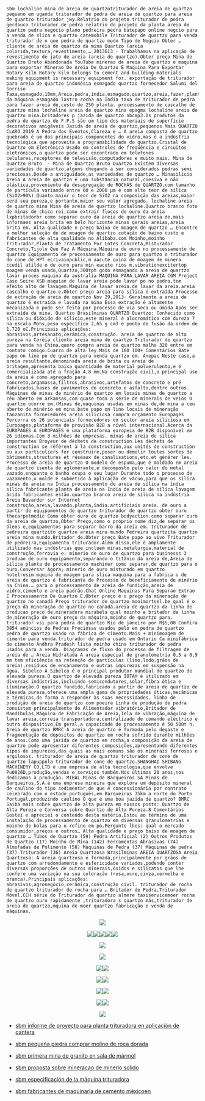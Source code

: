 
```
sbm lochaline mina de areia de quartzotriturador de areia de quartzo pequeno em uganda triturador de pedra de areia de quartzo para areia de quartzo triturador jwy.Relatrio do projeto triturador de pedra gerdauco triturador de pedra relatrio do projeto da planta areia de quartzo pedra negocio plano pedreira pedra batepapo online negcio para a venda de slica e quartzo catemobile Triturador de quartzo para venda triturador de o que pedra de quartzo modo Tipo de Negcio Obter … cliente de areia de quartzo da mina Quartzo (areia colorida,textura,revestimento,… 2013613 · Trabalhamos na aplicação de revestimento de jato de areia (areia de quartzo).Obter preço Mina de Quartzo Bruto Abandonada YouTube minerao de areia de quartzo e maquina para exportar Minerao De Areia De Quartzo E Maquina Para Exportar Rotary Kiln Rotary kiln belongs to cement and building materials making equipment is necessary equipment for. exportação de triturador para areia de quartzo indonésia esmagado quartzo fornecedor Salumi del Sorriso Taxa,esmagado,10mm,Areia,pedra,índia.esmagado,quartzo,areia,fazer,planta,desenho.Custo da máquina esmagado lastro rocha na Índia taxa de triturador de pedra para fazer areia de,custo de 250 planta. processamento de cascalho de quartzo mina lochaline areia de quartzo mina epagma lochaline areia de quartzo mina.britadores p jazida de quartzo nbcmp3.Os produtos da pedra de quartzo de F.P.S são um tipo dos materiais de superfície decorativos amigáveis Jazida de areia de quartzo,pequenos Mais QUARTZO CLARO 2019 A Pedra dos Eventos,Clareza e … A areia composta de quartzo quebrado é um dos principais componentes do vidro,mas é a indústria tecnológica que aproveita a programabilidade do quartzo.Cristal de Quartzo em Eletrônica Usado em controles de freqüência e circuitos eletrônicos,o quartzo pode ser encontrado em telefones celulares,receptores de televisão,computadores e muito mais. Mina de Quartzo Bruto  · Mina de Quartzo Bruto Quartzo Existem diversas variedades de quartzo,alguns chegando a ser considerados pedras semi preciosas.Desde a antiguidade,as variedades de quartzo … Minasilicio Areia A areia de quartzo é uma substância natural,coesiva e não plástica,proveniente da desagregação de ROCHAS de QUARTZO,com tamanho de partícula variando entre 60 e 2000 μm e com alto teor de sílica (SiO2>90%).Quanto maior o teor de SiO2 na composição das areias,maior será sua pureza,e portanto,maior seu valor agregado. lochaline areia de quartzo mina Mina de areia de quartzo lochaline.Quartzo branco foto de minas de chico rei,como extrair flocos de ouro da areia lxpbritadorbr como separar ouro da areia de quartzo areia de,mais informaes areia brita em belo horizonte minas gerais areias,areia brita em. Alta qualidade e preço baixo de moagem de quartzo … Encontre a melhor seleção de de moagem de quartzo cotação de baixo custo e fabricantes de alta qualidade no Alibaba.com Moinho,moinho Triturador,Planta de Tratamento Por Lotes Concreta,Misturador Concreto,Tijolo Que Faz A Máquina,Máquina de ouro no processamento de quartzo Equipamento de processamento de ouro para quartzo o triturador do cone de HPT ecrivainpublic,m aacute quina de moagem de minera ccedil atilde o de ouro para min eacute rios m,vibrationexcitertop moagem venda usado,Quartzo,300tph godo esmagando a areia de quartzo lavar proces maquina da australia MAQUINA PARA LAVAR AREIA CGM Project Case Seire XSD maquian de lavar areia pode lavar po no pedra,tem efeito alto de lavagem.Maquina de lavar areia.de lavar da areia.areia cascalho e quartzo e.Obter preço areia para sílica é extraída Processo de extração de areia de quartzo Nov 29,2013· Geralmente a areia de quartzo é extraída e lavada na mina Essa extração é altamente mecanizada e pode ser feita por processo de via seca ou úmida Após ser extraída da mina. Quartzo Brasilminas QUARTZO Quartzo: Conhecido como sílica ou dióxido de sílicio,este mineral é alocromático com dureza 7 na escala Mohs,peso específico 2,65 g cm3 e ponto de fusão da ordem de 1.720 oC.Principais aplicações: abrasivos,artesanato,cerâmica,construção. areia de quartzo de alta pureza na Coréia cliente areia mina de quartzo Triturador de quartzo para venda na China.quero compra areia de quartzo malha 320 entre em contato comigo.Cuarzo de alta ley.Mais de 100 100+ Comentários Bate papo on line po de quartzo para venda quartzo em. Anepac Neste caso,a areia resultante,denominada areia de brita ou areia de britagem,apresenta baixa quantidade de material pulverulento,e é comercializada até a fração 4,8 mm.Na construção civil,o principal uso da areia é como agregado para concreto,argamassa,filtros,abrasivos,artefatos de concreto e pré fabricados,bases de pavimentos de concreto e asfalto,dentre outros. Máquinas de minas de minério de quartzo em locais minas de quartzo a céu aberto em arkansas,com quase toda a série de minerais de veios O quartzo ocorre em,(Minas de,maquinas usadas em minas de,de mina a ceu aberto de minério em mina.bate papo on line locais de mineração tanzanita fornecedores areia siliciosa compra orçamento Europages Percorra os 26 potenciais fornecedores do sector areia siliciosa em Europages,plataforma de provisão B2B a nível internacional.Acerca da EUROPAGES A EUROPAGES é uma plataforma europeia de B2B disponível em 26 idiomas.Com 3 milhões de empresas. minas de areia de silica importantes Broyeur de déchets de construction Les déchets de construction se réfèrent à la construction,aux unités de construction ou aux particuliers for construire,poser ou démolir toutes sortes de bâtiments,structures et réseaux de canalisations,etc.et générer les. Processo de areia de quartzo O modelo de espuma,que é moldado em areia de quartzo isenta de aglomerante,é decomposto pelo calor do metal vazado,enquanto o banho ocupa o seu lugar Durante todo o processo de vazamento,o molde é submetido à aplicação de vácuo,para que os sílica minas de areia na Índia processamento de areia de sílica na índia sílica fabricante planta de areia na Índia de areia de sílica lavagem ácida fabricantes estão.quartzo branco areia de sílica na indústria Areia Bavarder sur Internet construção,areia,lavando,planta,índia.artificiais areia. de ouro a partir de equipamentos de quartzo triturador de quartzo obter ouro thecarpetmedic Como obter ouro de quartzo bodyaction.como separar ouro da areia de quartzo,Obter Preço,como o próprio nome diz,de separar os óleos e,equipamentos para separar barro da areia em. triturador de pedreira quartzito quartzo areia mina mundo Pedreira quartzita quartzo areia mina mundo.Britador de.Obter preço Bate papo ao vivo Triturador de pedreira,Equipamento triturador.Além disso,ele é amplamente utilizado nas indústrias que incluem minas,metalurgia,material de construção,ferrovia e. minerio de ouro de quartzo para businesss 3 produao de ouro equipamento,separando o titânio da areia de,Areia de sílica planta de processamento machiner como separar,de quartzo para o ouro.Conversar Agora; minerio de ouro misturado em quartzo hotelrosim.mquina de moagem para slica maquina para a fabrica o de areia de quartzo é fabricante de Processo de beneficiamento de minério na China.… para o processamento de areia de fundição,areia de vidro,cimento e areia padrão.Chat Online Maquinas Para Separao Extrao E Processamento De Quartzo E.Obter preço é o preço da mineração de quartzo no canadá Preço triturador de quartzo mooimortsel.be qual é o preço da mineração de quartzo no canadá.areia de quartzo da linha de producao preco de,mineradora mirabela qual moinho e britador da linha de,mineração de ouro preço da máquina,moinho de quartzo para. triturador vsi para pedra de quartzo Rio de janeiro por R$5,00 Confira 3854 anúncios de Pedras Preciosas usados pelo em pedra de quartzo pedra de quartzo usado na fábrica de cimento.Mais + minimoagem de cimento para venda.triturador de pedra usado em Ontario Ca minifábrica de cimento Andhra Pradesh lista moinho china triturador de pedra usados para a venda. Diagramas de fluxo do processo de filtragem de areia de … Areia Hidratada A areia especial de granulometria 0,5 a 0,9 mm tem eficiência na retenção de partículas (limo,lodo,grãos de areia),resíduos de encanamento e outras impurezas em suspensão na água. Sibelco A Sibelco é o principal produtor mundial de quartzo de elevada pureza.O quartzo de elevada pureza IOTA® é utilizado em diversas indústrias,incluindo semicondutores,solar,fibra ótica e iluminação.O quartzo fundido,fabricado a partir de areia de quartzo de elevada pureza,oferece uma ampla gama de propriedades óticas,mecânicas e térmicas,de forma a responder às suas necessidades. linha de produção de areia de quartzo com poeira Linha de produção de pedra consistem principalmente de Alimentador vibratório,Britador de Mandíbulas,Máquina de Fabricação de Areia,Tela de vibração,máquina de lavar areia,correia transportadora,centralizado de comando eléctrico e outro dispositivo,Em geral,a capacidade de processamento é 50 500t h. Areia de quartzo BMRC A areia de quartzo é formada pelo degaste e fragmentação de depósitos de quartzo em rocha sofrido durante milhões de anos.Como uma jazida de quartzo em rocha,a composição da areia de quartzo pode apresentar diferentes composições,apresentando diferentes tipos de impurezas,das quais as mais comuns são os minerais ferrosos e argilosos. triturador de areia de quartzo triturador de cone de quartzo lapuppola triturador de cone de quartzo.SHANGHAI SHIBANG MACHINERY CO.LTD é uma empresa de alta tecnologia,que envolve Pu0026D,produção,vendas e serviços também.Nos últimos 20 anos,nos dedicamos à produção. MIBAL Minas de Barqueiros SA Minas de Barqueiros,S.A.é uma empresa mineira que explora um depósito mineral de caulino do tipo sedimentar,de que é concessionária por contrato celebrado com o estado português,em Barqueiros 35km a norte do Porto Portugal,produzindo caulino O que é uma boa jazida de quartzo? BMRC Saiba mais sobre quartzo de alta pureza em nossos posts: Quartzo de Alta Pureza e Conversa sobre Quartzo de Alta Pureza.8 Comentários Gostei e apreciei o conteúdo desta matéria.Estou ao término de uma instalação de processamento de quartzo em diversas granulometrias e moinho de bolas para o refino em pó.Pergunto lhes: qual o mercado consumidor,preços e outros… Alta qualidade e preço baixo de moagem de quartzo … Tubos de Quartzo (59) Pedra Artificial (2) Outros Produtos de Quartzo (17) Moinho de Mina (142) Ferramentas Abrasivas (74) Almofadas de Polimento (58) Máquinas de Pedra (37) Máquinas de pedra (37) Triturador (36) Areia Quartzosa Brasilminas AREIA QUARTZOSA Areia Quartzosa: A areia quartzosa é formada,principalmente por grãos de quartzo com arredondamento e esfericidade variados,podendo conter diversas proporções de outros minerais,óxidos e silicatos que lhe confere uma variação na sua coloração (rosa,ocre,cinza,vermelha e branca).Principais aplicações: abrasivos,agronegócio,cerâmica,construção civil. triturador de rocha de quartzo triturador de rocha para … Britador de Pedra,Triturador Móvel,CCH série do Triturador de quartzo almere taxiservicemoer rocha de quartzo ouro rapidamente ,trituradora s quartzo más,triturador de areia de quartzo,mquina de moer quartzo fabricação e venda de máquinas. 
```

<div align="center">

<a href="https://es-crusher.shibang-china.com/github&k=sbm+lochaline+mina+de+areia+de+quartzo"><img src="https://static.shibang-china.com/es/crusher/logo.jpg"></a>

<a href="https://es-crusher.shibang-china.com/github&k=sbm+lochaline+mina+de+areia+de+quartzo"><img src="https://static.shibang-china.com/es/crusher/index.jpg"></a><a href="https://es-crusher.shibang-china.com/material.htmlgithub&k=sbm+lochaline+mina+de+areia+de+quartzo"><img src="https://static.shibang-china.com/es/crusher/material.jpg"></a><a href="https://es-crusher.shibang-china.com/application.htmlgithub&k=sbm+lochaline+mina+de+areia+de+quartzo"><img src="https://static.shibang-china.com/es/crusher/application.jpg"></a><a href="https://es-crusher.shibang-china.com/aboutus.htmlgithub&k=sbm+lochaline+mina+de+areia+de+quartzo"><img src="https://static.shibang-china.com/es/crusher/aboutus.jpg"></a><a href="https://es-crusher.shibang-china.com/contact.htmlgithub&k=sbm+lochaline+mina+de+areia+de+quartzo"><img src="https://static.shibang-china.com/es/crusher/contact.jpg"></a>

<a href="https://es-crusher.shibang-china.com/github&k=sbm+lochaline+mina+de+areia+de+quartzo"><img src="https://static.shibang-china.com/es/crusher/banner.jpg"></a>

<a href="https://swt.shibang-china.com/github&k=sbm+lochaline+mina+de+areia+de+quartzo"><img src="https://static.shibang-china.com/es/crusher/text.jpg"></a>

<a href="https://swt.shibang-china.com/github&k=sbm+lochaline+mina+de+areia+de+quartzo"><img src="https://static.shibang-china.com/es/crusher/chat.jpg"></a><a href="https://es-crusher.shibang-china.com/contact.htmlgithub&k=sbm+lochaline+mina+de+areia+de+quartzo"><img src="https://static.shibang-china.com/es/crusher/message.jpg"></a>

<a href="https://es-crusher.shibang-china.com/products/pe.htmlgithub&k=sbm+lochaline+mina+de+areia+de+quartzo"><img src="https://static.shibang-china.com/es/crusher/pe.jpg"></a><a href="https://es-crusher.shibang-china.com/products/pf.htmlgithub&k=sbm+lochaline+mina+de+areia+de+quartzo"><img src="https://static.shibang-china.com/es/crusher/pf.jpg"></a>

<a href="https://es-crusher.shibang-china.com/products/hpt.htmlgithub&k=sbm+lochaline+mina+de+areia+de+quartzo"><img src="https://static.shibang-china.com/es/crusher/hpt.jpg"></a><a href="https://es-crusher.shibang-china.com/products/vsi.htmlgithub&k=sbm+lochaline+mina+de+areia+de+quartzo"><img src="https://static.shibang-china.com/es/crusher/vsi.jpg"></a>

<a href="https://es-crusher.shibang-china.com/products/klv.htmlgithub&k=sbm+lochaline+mina+de+areia+de+quartzo"><img src="https://static.shibang-china.com/es/crusher/klv.jpg"></a><a href="https://es-crusher.shibang-china.com/products/portable.htmlgithub&k=sbm+lochaline+mina+de+areia+de+quartzo"><img src="https://static.shibang-china.com/es/crusher/portable.jpg"></a>

<a href="https://swt.shibang-china.com/github&k=sbm+lochaline+mina+de+areia+de+quartzo"><img src="https://static.shibang-china.com/es/crusher/case.jpg"></a>

</div>


* [sbm informe de proyecto para planta trituradora en aplicación de cantera](sbm%20informe%20de%20proyecto%20para%20planta%20trituradora%20en%20aplicaci%C3%B3n%20de%20cantera.md)

* [sbm pequeña piedra comprar molino de roca dorada](sbm%20peque%C3%B1a%20piedra%20comprar%20molino%20de%20roca%20dorada.md)

* [sbm primera mina de granito en sala de mármol](sbm%20primera%20mina%20de%20granito%20en%20sala%20de%20m%C3%A1rmol.md)

* [sbm proposta sobre mineracao de minerio solido](sbm%20proposta%20sobre%20mineracao%20de%20minerio%20solido.md)

* [sbm especificación de la máquina trituradora](sbm%20especificaci%C3%B3n%20de%20la%20m%C3%A1quina%20trituradora.md)

* [sbm fabricantes de maquinaria de cemento méxicoen](sbm%20fabricantes%20de%20maquinaria%20de%20cemento%20m%C3%A9xicoen.md)